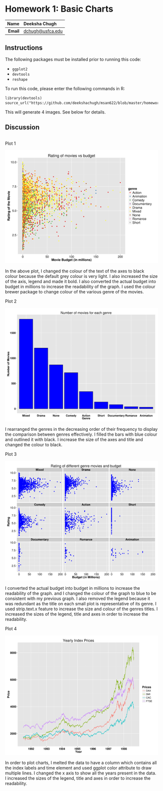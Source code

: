Homework 1: Basic Charts
==============================

| **Name**  | Deeksha Chugh |
|----------:|:-------------|
| **Email** | dchugh@usfca.edu |

## Instructions ##

The following packages must be installed prior to running this code:

- `ggplot2`
- `devtools`
- `reshape`

To run this code, please enter the following commands in R:

```
library(devtools)
source_url("https://github.com/deekshachugh/msan622/blob/master/homework1/Homework1.R")
```

This will generate 4 images. See below for details.

## Discussion ##



```R

```

Plot 1

![IMAGE](hw1-scatter.png)

In the above plot, I changed the colour of the text of the axes to black colour because the default grey colour is very light. I also increased the size of the axis, legend and made it bold.
I also converted the actual budget into budget in millions to increase the readability of the graph. I used the colour brewer package to change colour of the various genre of the movies.

Plot 2

![IMAGE](hw1-bar.png)

I rearranged the genres in the decreasing order of their frequency to display the comparison between genres effectively. I filled the bars with blue colour and outlined it with black. I increase the size of the axes and title and changed the colour to black.

Plot 3

![IMAGE](hw1-multiples.png)

I converted the actual budget into budget in millions to increase the readability of the graph. and I changed the colour of the graph to blue to be consistent with my previous graph. I also removed the legend because it was redundant as the title on each small plot is representative of its genre. I used strip.text.x feature to increase the size and colour of the genres titles. I increased the sizes of the legend, title and axes in order to increase the readability.

Plot 4

![IMAGE](hw1-multiline.png)

In order to plot charts, I melted the data to have a column which contains all the index labels and time element and used ggplot color attribute to draw multiple lines.
I changed the x axis to show all the years present in the data. I increased the sizes of the legend, title and axes in order to increase the readability.


